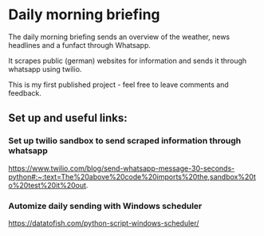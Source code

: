 # Daily morning briefing
The daily morning briefing sends an overview of the weather, news headlines and a funfact through Whatsapp.

It scrapes public (german) websites for information and sends it through whatsapp using twilio.

This is my first published project - feel free to leave comments and feedback.


## Set up and useful links:
### Set up twilio sandbox to send scraped information through whatsapp
https://www.twilio.com/blog/send-whatsapp-message-30-seconds-python#:~:text=The%20above%20code%20imports%20the,sandbox%20to%20test%20it%20out.

### Automize daily sending with Windows scheduler
https://datatofish.com/python-script-windows-scheduler/

